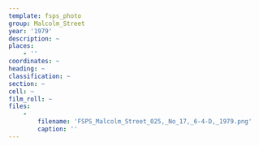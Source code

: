 ```yaml
---
template: fsps_photo
group: Malcolm_Street
year: '1979'
description: ~
places:
    - ''
coordinates: ~
heading: ~
classification: ~
section: ~
cell: ~
film_roll: ~
files:
    -
        filename: 'FSPS_Malcolm_Street_025,_No_17,_6-4-D,_1979.png'
        caption: ''
---
```

